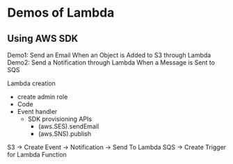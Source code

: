 # Demos of Lambda

Using AWS SDK
--------------------------------------
Demo1: Send an Email When an Object is Added to S3 through Lambda
Demo2: Send a Notification through Lambda When a Message is Sent to SQS

Lambda creation
 - create admin role
 - Code
  - Event handler 
    - SDK provisioning APIs
      - (aws.SES).sendEmail
      - (aws.SNS).publish

S3  -> Create Event -> Notification -> Send To Lambda
SQS -> Create Trigger for Lambda Function
